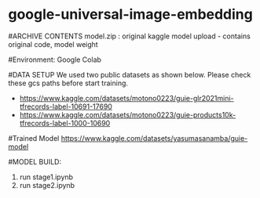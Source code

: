 # google-universal-image-embedding

#ARCHIVE CONTENTS
model.zip          : original kaggle model upload - contains original code, model weight

#Environment:
Google Colab

#DATA SETUP
We used two public datasets as shown below.
Please check these gcs paths before start training.
- https://www.kaggle.com/datasets/motono0223/guie-glr2021mini-tfrecords-label-10691-17690
- https://www.kaggle.com/datasets/motono0223/guie-products10k-tfrecords-label-1000-10690

#Trained Model
https://www.kaggle.com/datasets/yasumasanamba/guie-model

#MODEL BUILD: 
1) run stage1.ipynb
2) run stage2.ipynb
